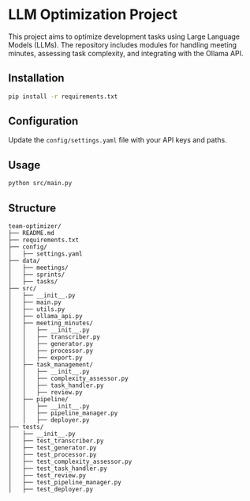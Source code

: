 # LLM Optimization Project

This project aims to optimize development tasks using Large Language Models (LLMs). The repository includes modules for handling meeting minutes, assessing task complexity, and integrating with the Ollama API.

## Installation

```bash
pip install -r requirements.txt
```

## Configuration

Update the `config/settings.yaml` file with your API keys and paths.

## Usage

```bash
python src/main.py
```

## Structure

```
team-optimizer/
├── README.md
├── requirements.txt
├── config/
│   ├── settings.yaml
├── data/
│   ├── meetings/
│   ├── sprints/
│   ├── tasks/
├── src/
│   ├── __init__.py
│   ├── main.py
│   ├── utils.py
│   ├── ollama_api.py
│   ├── meeting_minutes/
│   │   ├── __init__.py
│   │   ├── transcriber.py
│   │   ├── generator.py
│   │   ├── processor.py
│   │   ├── export.py
│   ├── task_management/
│   │   ├── __init__.py
│   │   ├── complexity_assessor.py
│   │   ├── task_handler.py
│   │   ├── review.py
│   ├── pipeline/
│   │   ├── __init__.py
│   │   ├── pipeline_manager.py
│   │   ├── deployer.py
├── tests/
│   ├── __init__.py
│   ├── test_transcriber.py
│   ├── test_generator.py
│   ├── test_processor.py
│   ├── test_complexity_assessor.py
│   ├── test_task_handler.py
│   ├── test_review.py
│   ├── test_pipeline_manager.py
│   ├── test_deployer.py

```
